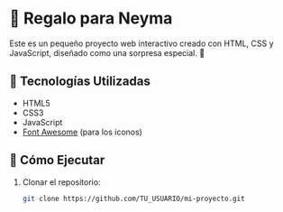 # 🎁 Regalo para Neyma  

Este es un pequeño proyecto web interactivo creado con HTML, CSS y JavaScript, diseñado como una sorpresa especial. 💖  

## 🚀 Tecnologías Utilizadas  
- HTML5  
- CSS3  
- JavaScript  
- [Font Awesome](https://fontawesome.com/) (para los iconos)  

## 📌 Cómo Ejecutar  
1. Clonar el repositorio:  
   ```bash
   git clone https://github.com/TU_USUARIO/mi-proyecto.git
